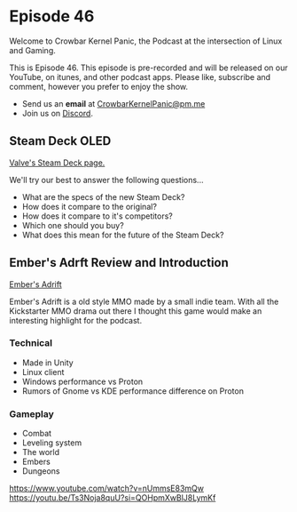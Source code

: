 Episode 46
=========

Welcome to Crowbar Kernel Panic,
the Podcast at the intersection of Linux and Gaming.

This is Episode 46.
This episode is pre-recorded and will be released on our YouTube, on itunes, and other podcast apps. Please like, subscribe and comment, however you prefer to enjoy the show.
- Send us an **email** at CrowbarKernelPanic@pm.me
- Join us on [Discord](https://discord.gg/Nx6HgaAuZ3). 

## Steam Deck OLED
[Valve's Steam Deck page.](https://www.steamdeck.com/en/oled)

We'll try our best to answer the following questions...

- What are the specs of the new Steam Deck?
- How does it compare to the original?
- How does it compare to it's competitors?
- Which one should you buy?
- What does this mean for the future of the Steam Deck?

## Ember's Adrft Review and Introduction
[Ember's Adrift](https://www.embersadrift.com/)

Ember's Adrift is a old style MMO made by a small indie team. With all the Kickstarter MMO drama out there I thought this game would make an interesting highlight for the podcast.

### Technical
- Made in Unity
- Linux client
- Windows performance vs Proton
- Rumors of Gnome vs KDE performance difference on Proton

### Gameplay
- Combat
- Leveling system
- The world
- Embers
- Dungeons


https://www.youtube.com/watch?v=nUmmsE83mQw
https://youtu.be/Ts3Noja8quU?si=QOHpmXwBlJ8LymKf
